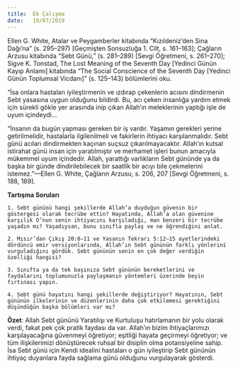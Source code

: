 ```yaml
---
title:  Ek Çalışma
date:   19/07/2019
---
```


Ellen G. White, Atalar ve Peygamberler kitabında “Kızıldeniz’den Sina Dağı’na” (s. 295–297) [Geçmişten Sonsuzluğa 1. Cilt, s. 161–163]; Çağların Arzusu kitabında “Sebt Günü,” (s. 281–289) [Sevgi Öğretmeni, s. 261–270]; Sigve K. Tonstad, The Lost Meaning of the Seventh Day [Yedinci Günün Kayıp Anlamı] kitabında “The Social Conscience of the Seventh Day [Yedinci Günün Toplumsal Vicdanı]” (s. 125–143) bölümlerini oku.

“İsa onlara hastaları iyileştirmenin ve ızdırap çekenlerin acısını dindirmenin Sebt yasasına uygun olduğunu bildirdi. Bu, acı çeken insanlığa yardım etmek için sürekli gökle yer arasında inip çıkan Allah’ın meleklerinin yaptığı işle de uyum içindeydi...

“İnsanın da bugün yapması gereken bir iş vardır. Yaşamın gerekleri yerine getirilmelidir, hastalarla ilgilenilmeli ve fakirlerin ihtiyacı karşılanmalıdır. Sebt günü acıları dindirmekten kaçınan suçsuz çıkarılmayacaktır. Allah’ın kutsal istirahat günü insan için yaratılmıştır ve merhamet işleri bunun amacıyla mükemmel uyum içindedir. Allah, yarattığı varlıkların Sebt gününde ya da başka bir günde dindirilebilecek bir saatlik bir acıyı bile çekmelerini istemez.”—Ellen G. White, Çağların Arzusu, s. 206, 207 [Sevgi Öğretmeni, s. 188, 189].

**Tartışma Soruları**

`1. Sebt gününü hangi şekillerde Allah’a duyduğun güvenin bir göstergesi olarak tecrübe ettin? Hayatında, Allah’a olan güvenine karşılık O’nun senin ihtiyacını karşıladığı, man benzeri bir tecrübe yaşadın mı? Yaşadıysan, bunu sınıfla paylaş ve ne öğrendiğini anlat.`

`2. Mısır’dan Çıkış 20:8–11 ve Yasanın Tekrarı 5:12–15 ayetlerindeki dördüncü emir versiyonlarında, Allah’ın Sebt gününün farklı yönlerini vurguladığını gördük. Sebt gününün senin en çok değer verdiğin özelliği hangisi?`

`3. Sınıfta ya da tek başınıza Sebt gününün bereketlerini ve faydalarını toplumunuzla paylaşmanın yöntemleri üzerinde beyin fırtınası yapın.`

`4. Sebt günü hayatını hangi şekillerde değiştiriyor? Hayatının, Sebt gününün ilkelerinin ve düzenlerinin daha çok etkilemesi gerektiğini düşündüğün başka bölümleri var mı?`

**Özet**: Allah Sebt gününü Yaratılışı ve Kurtuluşu hatırlamanın bir yolu olarak verdi, fakat pek çok pratik faydası da var. Allah’ın bizim ihtiyaçlarımızı karşılayacağına güvenmeyi öğretiyor; eşitliği hayata geçirmeyi öğretiyor; ve tüm ilişkilerimizi dönüştürecek ruhsal bir disiplin olma potansiyeline sahip. İsa Sebt günü için Kendi idealini hastaları o gün iyileştirip Sebt gününün ihtiyaç duyanlara fayda sağlama günü olduğunu vurgulayarak gösterdi.